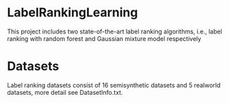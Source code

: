 # LabelRankingLearning
This project includes two state-of-the-art label ranking algorithms, i.e., label ranking with random forest and Gaussian mixture model respectively
# Datasets
Label ranking datasets consist of 16 semisynthetic datasets and 5 realworld datasets, more detail see DatasetInfo.txt.



